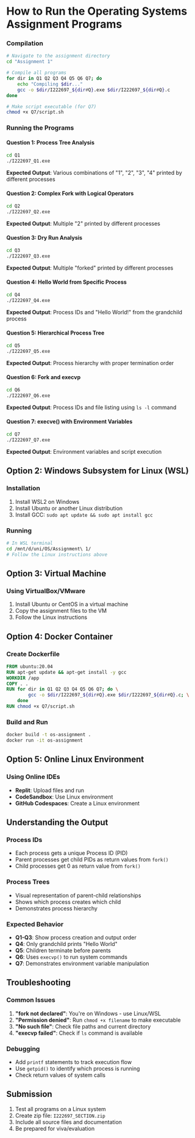 # How to Run the Operating Systems Assignment Programs



### Compilation
```bash
# Navigate to the assignment directory
cd "Assignment 1"

# Compile all programs
for dir in Q1 Q2 Q3 Q4 Q5 Q6 Q7; do
    echo "Compiling $dir..."
    gcc -o $dir/I222697_${dir#Q}.exe $dir/I222697_${dir#Q}.c
done

# Make script executable (for Q7)
chmod +x Q7/script.sh
```

### Running the Programs

#### Question 1: Process Tree Analysis
```bash
cd Q1
./I222697_Q1.exe
```
**Expected Output**: Various combinations of "1", "2", "3", "4" printed by different processes

#### Question 2: Complex Fork with Logical Operators
```bash
cd Q2
./I222697_Q2.exe
```
**Expected Output**: Multiple "2" printed by different processes

#### Question 3: Dry Run Analysis
```bash
cd Q3
./I222697_Q3.exe
```
**Expected Output**: Multiple "forked" printed by different processes

#### Question 4: Hello World from Specific Process
```bash
cd Q4
./I222697_Q4.exe
```
**Expected Output**: Process IDs and "Hello World!" from the grandchild process

#### Question 5: Hierarchical Process Tree
```bash
cd Q5
./I222697_Q5.exe
```
**Expected Output**: Process hierarchy with proper termination order

#### Question 6: Fork and execvp
```bash
cd Q6
./I222697_Q6.exe
```
**Expected Output**: Process IDs and file listing using `ls -l` command

#### Question 7: execve() with Environment Variables
```bash
cd Q7
./I222697_Q7.exe
```
**Expected Output**: Environment variables and script execution

## Option 2: Windows Subsystem for Linux (WSL)

### Installation
1. Install WSL2 on Windows
2. Install Ubuntu or another Linux distribution
3. Install GCC: `sudo apt update && sudo apt install gcc`

### Running
```bash
# In WSL terminal
cd /mnt/d/uni/OS/Assignment\ 1/
# Follow the Linux instructions above
```

## Option 3: Virtual Machine

### Using VirtualBox/VMware
1. Install Ubuntu or CentOS in a virtual machine
2. Copy the assignment files to the VM
3. Follow the Linux instructions

## Option 4: Docker Container

### Create Dockerfile
```dockerfile
FROM ubuntu:20.04
RUN apt-get update && apt-get install -y gcc
WORKDIR /app
COPY . .
RUN for dir in Q1 Q2 Q3 Q4 Q5 Q6 Q7; do \
        gcc -o $dir/I222697_${dir#Q}.exe $dir/I222697_${dir#Q}.c; \
    done
RUN chmod +x Q7/script.sh
```

### Build and Run
```bash
docker build -t os-assignment .
docker run -it os-assignment
```

## Option 5: Online Linux Environment

### Using Online IDEs
- **Replit**: Upload files and run
- **CodeSandbox**: Use Linux environment
- **GitHub Codespaces**: Create a Linux environment

## Understanding the Output

### Process IDs
- Each process gets a unique Process ID (PID)
- Parent processes get child PIDs as return values from `fork()`
- Child processes get 0 as return value from `fork()`

### Process Trees
- Visual representation of parent-child relationships
- Shows which process creates which child
- Demonstrates process hierarchy

### Expected Behavior
- **Q1-Q3**: Show process creation and output order
- **Q4**: Only grandchild prints "Hello World"
- **Q5**: Children terminate before parents
- **Q6**: Uses `execvp()` to run system commands
- **Q7**: Demonstrates environment variable manipulation

## Troubleshooting

### Common Issues
1. **"fork not declared"**: You're on Windows - use Linux/WSL
2. **"Permission denied"**: Run `chmod +x filename` to make executable
3. **"No such file"**: Check file paths and current directory
4. **"execvp failed"**: Check if `ls` command is available

### Debugging
- Add `printf` statements to track execution flow
- Use `getpid()` to identify which process is running
- Check return values of system calls

## Submission
1. Test all programs on a Linux system
2. Create zip file: `I222697_SECTION.zip`
3. Include all source files and documentation
4. Be prepared for viva/evaluation

